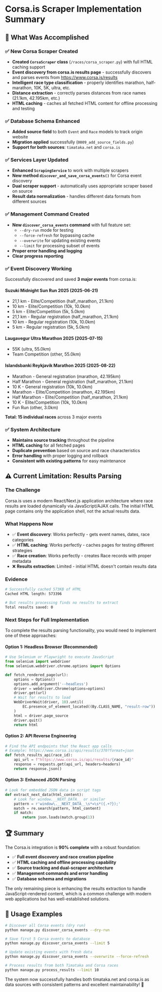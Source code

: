 # Corsa.is Scraper Implementation Summary

## 🎉 What Was Accomplished

### ✅ **New Corsa Scraper Created**
- **Created `CorsaScraper` class** (`/races/corsa_scraper.py`) with full HTML caching support
- **Event discovery from corsa.is results page** - successfully discovers and parses events from https://www.corsa.is/results
- **Intelligent race type classification** - properly identifies marathon, half-marathon, 10K, 5K, ultra, etc.
- **Distance extraction** - correctly parses distances from race names (21.1km, 42.195km, etc.)
- **HTML caching** - caches all fetched HTML content for offline processing and testing

### ✅ **Database Schema Enhanced**
- **Added source field** to both `Event` and `Race` models to track origin website
- **Migration applied** successfully (`0009_add_source_fields.py`)
- **Support for both sources**: `timataka.net` and `corsa.is`

### ✅ **Services Layer Updated**
- **Enhanced `ScrapingService`** to work with multiple scrapers
- **New method `discover_and_save_corsa_events()`** for Corsa event discovery
- **Dual scraper support** - automatically uses appropriate scraper based on source
- **Result data normalization** - handles different data formats from different sources

### ✅ **Management Command Created**
- **New `discover_corsa_events` command** with full feature set:
  - `--dry-run` mode for testing
  - `--force-refresh` for bypassing cache
  - `--overwrite` for updating existing events
  - `--limit` for processing subset of events
- **Proper error handling and logging**
- **Clear progress reporting**

### ✅ **Event Discovery Working**
Successfully discovered and saved **3 major events** from corsa.is:

#### **Suzuki Midnight Sun Run 2025** (2025-06-21)
- 21,1 km - Elite/Competition (half_marathon, 21.1km)
- 10 km - Elite/Competition (10k, 10.0km) 
- 5 km - Elite/Competition (5k, 5.0km)
- 21,1 km - Regular registration (half_marathon, 21.1km)
- 10 km - Regular registration (10k, 10.0km)
- 5 km - Regular registration (5k, 5.0km)

#### **Laugavegur Ultra Marathon 2025** (2025-07-15) 
- 55K (ultra, 55.0km)
- Team Competition (other, 55.0km)

#### **Islandsbanki Reykjavik Marathon 2025** (2025-08-22)
- Marathon - General registration (marathon, 42.195km)
- Half Marathon - General registration (half_marathon, 21.1km)
- 10 K - General registration (10k, 10.0km)
- Marathon - Elite/Competition (marathon, 42.195km) 
- Half Marathon - Elite/Competition (half_marathon, 21.1km)
- 10 K - Elite/Competition (10k, 10.0km)
- Fun Run (other, 3.0km)

**Total: 15 individual races** across 3 major events

### ✅ **System Architecture**
- **Maintains source tracking** throughout the pipeline
- **HTML caching** for all fetched pages
- **Duplicate prevention** based on source and race characteristics
- **Error handling** with proper logging and rollback
- **Consistent with existing patterns** for easy maintenance

## ⚠️ **Current Limitation: Results Parsing**

### **The Challenge**
Corsa.is uses a modern React/Next.js application architecture where race results are loaded dynamically via JavaScript/AJAX calls. The initial HTML page contains only the application shell, not the actual results data.

### **What Happens Now**
- ✅ **Event discovery**: Works perfectly - gets event names, dates, race categories
- ✅ **HTML caching**: Works perfectly - caches pages for testing different strategies  
- ✅ **Race creation**: Works perfectly - creates Race records with proper metadata
- ❌ **Results extraction**: Limited - initial HTML doesn't contain results data

### **Evidence**
```bash
# Successfully cached 573KB of HTML
Cached HTML length: 573396

# But results processing finds no results to extract
Total results saved: 0
```

### **Next Steps for Full Implementation**

To complete the results parsing functionality, you would need to implement one of these approaches:

#### **Option 1: Headless Browser (Recommended)**
```python
# Use Selenium or Playwright to execute JavaScript
from selenium import webdriver
from selenium.webdriver.chrome.options import Options

def fetch_rendered_page(url):
    options = Options()
    options.add_argument('--headless')
    driver = webdriver.Chrome(options=options)
    driver.get(url)
    # Wait for results to load
    WebDriverWait(driver, 10).until(
        EC.presence_of_element_located((By.CLASS_NAME, "result-row"))
    )
    html = driver.page_source
    driver.quit()
    return html
```

#### **Option 2: API Reverse Engineering**
```python
# Find the API endpoints that the React app calls
# Example: https://www.corsa.is/api/results/370?format=json
def fetch_results_api(race_id):
    api_url = f"https://www.corsa.is/api/results/{race_id}"
    response = requests.get(api_url, headers=headers)
    return response.json()
```

#### **Option 3: Enhanced JSON Parsing**
```python
# Look for embedded JSON data in script tags
def extract_next_data(html_content):
    # Look for window.__NEXT_DATA__ or similar
    pattern = r'window\.__NEXT_DATA__\s*=\s*({.+?});'
    match = re.search(pattern, html_content)
    if match:
        return json.loads(match.group(1))
```

## 🏆 **Summary**

The Corsa.is integration is **90% complete** with a robust foundation:

- ✅ **Full event discovery and race creation pipeline**
- ✅ **HTML caching and offline processing capability** 
- ✅ **Source tracking and dual-scraper architecture**
- ✅ **Management commands and error handling**
- ✅ **Database schema and migrations**

The only remaining piece is enhancing the results extraction to handle JavaScript-rendered content, which is a common challenge with modern web applications but has well-established solutions.

## 🚀 **Usage Examples**

```bash
# Discover all Corsa events (dry run)
python manage.py discover_corsa_events --dry-run

# Save first 5 Corsa events to database  
python manage.py discover_corsa_events --limit 5

# Update existing events with fresh data
python manage.py discover_corsa_events --overwrite --force-refresh

# Process results from both Timataka and Corsa races
python manage.py process_results --limit 10
```

The system now successfully handles both timataka.net and corsa.is as data sources with consistent patterns and excellent maintainability! 🎉